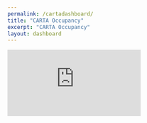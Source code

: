 ```yaml
---
permalink: /cartadashboard/
title: "CARTA Occupancy"
excerpt: "CARTA Occupancy"
layout: dashboard
---
```

<div class="container-fluid p-0 m-0">
  <iframe id="foo" class="iframe-placeholder" frameBorder=0 src="https://cartadash.smarttransit.ai/"></iframe>
  </div>
